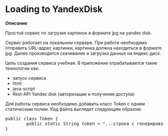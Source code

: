 # **Loading to YandexDisk**

***Описание***

Простой сервис по загрузке картинок в формате jpg на yandex disk.

Сервис работает на локальном сервере. При работе необходимо отправить URL-адрес картинки, картинка должна находиться в формате jpg.
Далее производится скачивание и загрузка данных на яндекс диск.

Цель создания сервиса учебная. В приложение отрабатывается такие технологии как: 
* запуск сервиса
* html 
* java-script 
* Rest-API Yandex disk (авторизации и получения доступа)

Для работы сервиса необходимо добавить класс Token с одним статическим полем.
Код файла выглядит следующим образом: 
<pre>
public class Token {
        public static String token = "...строка с генерированным  OAuth-токеном...";
}
</pre>
